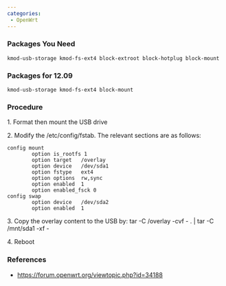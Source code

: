 ```yaml
---
categories:
 - OpenWrt
---
```

### Packages You Need

`kmod-usb-storage kmod-fs-ext4 block-extroot block-hotplug block-mount`

### Packages for 12.09

`kmod-usb-storage kmod-fs-ext4 block-mount`

### Procedure

​1. Format then mount the USB drive

​2. Modify the /etc/config/fstab. The relevant sections are as follows:

    config mount
            option is_rootfs 1
            option target   /overlay
            option device   /dev/sda1
            option fstype   ext4
            option options  rw,sync
            option enabled  1
            option enabled_fsck 0
    config swap
            option device   /dev/sda2
            option enabled  1

​3. Copy the overlay content to the USB by: tar -C /overlay -cvf - . |
tar -C /mnt/sda1 -xf -

​4. Reboot

### References

-   <https://forum.openwrt.org/viewtopic.php?id=34188>

